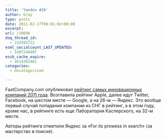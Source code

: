 ```yaml
---
title: 'Yandex #26'
author: Gray
type: posts
date: 2011-02-17T06:01:02+00:00
excerpt:
url: /10690
dsq_thread_id:
  - 232595722
esml_socialcount_LAST_UPDATED:
  - 1497248407
essb_cache_expire:
  - 1614302461
categories:
  - Uncategorized

---
```








FastCompany.com опубликовал [рейтинг самых инновационных компаний 2011 года][1]. Возглавила рейтинг Apple, далее идут Twitter, Facebook, на шестом месте — Google, а на 26-м — Яндекс. Это вообще первый случай попадания компании из СНГ в рейтинг, а в этом году, кроме нас, в рейтинге есть еще Лаборатория Касперского, на 32-м месте.

Авторы рейтинга отметили Яндекс за &#171;For its prowess in search&#187; (за мастерство в поиске).

 [1]: http://www.fastcompany.com/most-innovative-companies/2011/